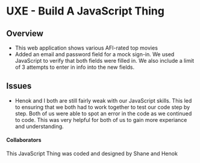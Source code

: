 # UXE - Build A JavaScript Thing

## Overview
- This web application shows various AFI-rated top movies
- Added an email and password field for a mock sign-in. We used JavaScript to verify that both fields were filled in. We also include a limit of 3 attempts to enter in info into the new fields.

## Issues
- Henok and I both are still fairly weak with our JavaScript skills. This led to ensuring that we both had to work together to test our code step by step. Both of us were able to spot an error in the code as we continued to code. This was very helpful for both of us to gain more experiance and understanding.



#### Collaborators
This JavaScript Thing was coded and designed by Shane and Henok
